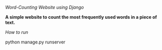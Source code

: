 _Word-Counting Website using Django_

**A simple website to count the most frequently used words in a piece of text.**

_How to run_

python manage.py runserver 



